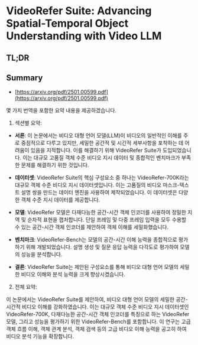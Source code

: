 # VideoRefer Suite: Advancing Spatial-Temporal Object Understanding with Video LLM
## TL;DR
## Summary
- [https://arxiv.org/pdf/2501.00599.pdf](https://arxiv.org/pdf/2501.00599.pdf)

몇 가지 번역을 포함한 요약 내용을 제공하겠습니다. 

1. 섹션별 요약:

- **서론**: 이 논문에서는 비디오 대형 언어 모델(LLM)이 비디오의 일반적인 이해를 주로 중점적으로 다루고 있지만, 세밀한 공간적 및 시간적 세부사항을 포착하는 데 어려움이 있음을 지적합니다. 이를 해결하기 위해 VideoRefer Suite가 도입되었습니다. 이는 대규모 고품질 객체 수준 비디오 지시 데이터 및 종합적인 벤치마크가 부족한 문제를 해결하기 위한 것입니다.

- **데이터셋**: VideoRefer Suite의 핵심 구성요소 중 하나는 VideoRefer-700K라는 대규모 객체 수준 비디오 지시 데이터셋입니다. 이는 고품질의 비디오 마스크-텍스트 설명 쌍을 만드는 데이터 엔진을 사용하여 제작되었습니다. 이 데이터셋은 다양한 객체 수준 지시 데이터를 제공합니다.

- **모델**: VideoRefer 모델은 다재다능한 공간-시간 객체 인코더를 사용하여 정밀한 지역 및 순차적 표현을 캡처합니다. 단일 프레임 및 다중 프레임 입력을 모두 수용할 수 있는 공간-시간 객체 인코더를 제안하여 객체 이해를 세밀화했습니다.

- **벤치마크**: VideoRefer-Bench는 모델의 공간-시간 이해 능력을 종합적으로 평가하기 위해 개발되었습니다. 설명 생성 및 질문 응답 능력을 다각도로 평가하여 모델의 성능을 분석합니다.

- **결론**: VideoRefer Suite는 제안된 구성요소를 통해 비디오 대형 언어 모델의 세밀한 비디오 이해와 분석 능력을 크게 향상시켰습니다.

2. 전체 요약:

이 논문에서는 VideoRefer Suite를 제안하여, 비디오 대형 언어 모델의 세밀한 공간-시간적 비디오 이해를 강화하였습니다. 이는 대규모 객체 수준 비디오 지시 데이터셋인 VideoRefer-700K, 다재다능한 공간-시간 객체 인코더를 특징으로 하는 VideoRefer 모델, 그리고 성능을 평가하기 위한 VideoRefer-Bench를 포함합니다. 이 연구는 고급 객체 흐름 이해, 객체 관계 분석, 객체 검색 등의 고급 비디오 이해 능력을 공고히 하여 비디오 분석 기능을 확장합니다.
